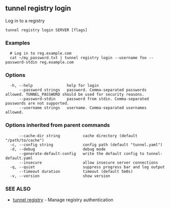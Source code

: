 ## tunnel registry login

Log in to a registry

```
tunnel registry login SERVER [flags]
```

### Examples

```
  # Log in to reg.example.com
  cat ~/my_password.txt | tunnel registry login --username foo --password-stdin reg.example.com
```

### Options

```
  -h, --help               help for login
      --password strings   password. Comma-separated passwords allowed. TUNNEL_PASSWORD should be used for security reasons.
      --password-stdin     password from stdin. Comma-separated passwords are not supported.
      --username strings   username. Comma-separated usernames allowed.
```

### Options inherited from parent commands

```
      --cache-dir string          cache directory (default "/path/to/cache")
  -c, --config string             config path (default "tunnel.yaml")
  -d, --debug                     debug mode
      --generate-default-config   write the default config to tunnel-default.yaml
      --insecure                  allow insecure server connections
  -q, --quiet                     suppress progress bar and log output
      --timeout duration          timeout (default 5m0s)
  -v, --version                   show version
```

### SEE ALSO

- [tunnel registry](tunnel_registry.md) - Manage registry authentication
